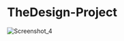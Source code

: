 ﻿# TheDesign-Project
![Screenshot_4](https://user-images.githubusercontent.com/128373175/232347832-ed7ec759-1795-41d9-9827-a0479206f613.png)
